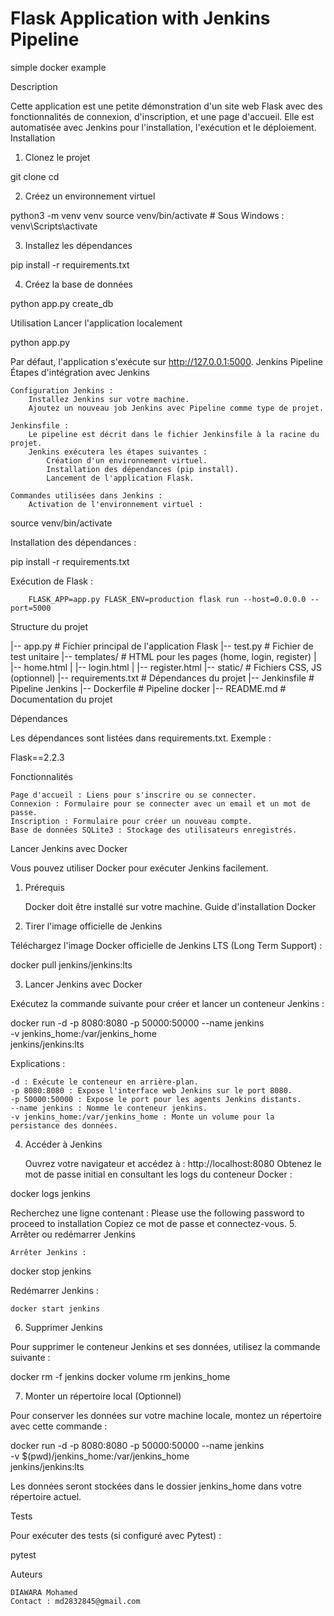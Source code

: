# Flask Application with Jenkins Pipeline
simple docker example

Description

Cette application est une petite démonstration d'un site web Flask avec des fonctionnalités de connexion, d'inscription, et une page d'accueil. Elle est automatisée avec Jenkins pour l'installation, l'exécution et le déploiement.
Installation
1. Clonez le projet

git clone <url-de-votre-depot>
cd <nom-du-projet>

2. Créez un environnement virtuel

python3 -m venv venv
source venv/bin/activate  # Sous Windows : venv\Scripts\activate

3. Installez les dépendances

pip install -r requirements.txt

4. Créez la base de données

python app.py create_db

Utilisation
Lancer l'application localement

python app.py

Par défaut, l'application s'exécute sur http://127.0.0.1:5000.
Jenkins Pipeline
Étapes d'intégration avec Jenkins

    Configuration Jenkins :
        Installez Jenkins sur votre machine.
        Ajoutez un nouveau job Jenkins avec Pipeline comme type de projet.

    Jenkinsfile :
        Le pipeline est décrit dans le fichier Jenkinsfile à la racine du projet.
        Jenkins exécutera les étapes suivantes :
            Création d'un environnement virtuel.
            Installation des dépendances (pip install).
            Lancement de l'application Flask.

    Commandes utilisées dans Jenkins :
        Activation de l'environnement virtuel :

source venv/bin/activate

Installation des dépendances :

pip install -r requirements.txt

Exécution de Flask :

        FLASK_APP=app.py FLASK_ENV=production flask run --host=0.0.0.0 --port=5000

Structure du projet

|-- app.py               # Fichier principal de l'application Flask
|-- test.py              # Fichier de test unitaire
|-- templates/           # HTML pour les pages (home, login, register)
|   |-- home.html
|   |-- login.html
|   |-- register.html
|-- static/              # Fichiers CSS, JS (optionnel)
|-- requirements.txt     # Dépendances du projet
|-- Jenkinsfile          # Pipeline Jenkins
|-- Dockerfile           # Pipeline docker
|-- README.md            # Documentation du projet

Dépendances

Les dépendances sont listées dans requirements.txt. Exemple :

Flask==2.2.3

Fonctionnalités

    Page d'accueil : Liens pour s'inscrire ou se connecter.
    Connexion : Formulaire pour se connecter avec un email et un mot de passe.
    Inscription : Formulaire pour créer un nouveau compte.
    Base de données SQLite3 : Stockage des utilisateurs enregistrés.


Lancer Jenkins avec Docker

Vous pouvez utiliser Docker pour exécuter Jenkins facilement.
1. Prérequis

    Docker doit être installé sur votre machine. Guide d'installation Docker

2. Tirer l'image officielle de Jenkins

Téléchargez l'image Docker officielle de Jenkins LTS (Long Term Support) :

docker pull jenkins/jenkins:lts

3. Lancer Jenkins avec Docker

Exécutez la commande suivante pour créer et lancer un conteneur Jenkins :

docker run -d -p 8080:8080 -p 50000:50000 --name jenkins \
  -v jenkins_home:/var/jenkins_home \
  jenkins/jenkins:lts

Explications :

    -d : Exécute le conteneur en arrière-plan.
    -p 8080:8080 : Expose l'interface web Jenkins sur le port 8080.
    -p 50000:50000 : Expose le port pour les agents Jenkins distants.
    --name jenkins : Nomme le conteneur jenkins.
    -v jenkins_home:/var/jenkins_home : Monte un volume pour la persistance des données.

4. Accéder à Jenkins

    Ouvrez votre navigateur et accédez à :
    http://localhost:8080
    Obtenez le mot de passe initial en consultant les logs du conteneur Docker :

docker logs jenkins

Recherchez une ligne contenant :
Please use the following password to proceed to installation
Copiez ce mot de passe et connectez-vous.
5. Arrêter ou redémarrer Jenkins

    Arrêter Jenkins :

docker stop jenkins

Redémarrer Jenkins :

    docker start jenkins

6. Supprimer Jenkins

Pour supprimer le conteneur Jenkins et ses données, utilisez la commande suivante :

docker rm -f jenkins
docker volume rm jenkins_home

7. Monter un répertoire local (Optionnel)

Pour conserver les données sur votre machine locale, montez un répertoire avec cette commande :

docker run -d -p 8080:8080 -p 50000:50000 --name jenkins \
  -v $(pwd)/jenkins_home:/var/jenkins_home \
  jenkins/jenkins:lts

Les données seront stockées dans le dossier jenkins_home dans votre répertoire actuel.

Tests

Pour exécuter des tests (si configuré avec Pytest) :

pytest

Auteurs

    DIAWARA Mohamed
    Contact : md2832845@gmail.com

